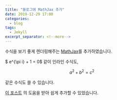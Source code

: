 ```yaml
---
title: "블로그에 MathJax 추가"
date: 2019-12-29 17:00
categories:
  - blog
tags:
  - Jekyll
excerpt_separator: <!--more-->
---
```


수식을 보기 좋게 렌더링해주는 [MathJax](https://www.mathjax.org/)를 추가하였습니다.

<!--more-->

$ e^{\pi i} + 1 = 0$ 같이 인라인 수식도, 

$$ a^2 + b^2 = c^2$$

같은 수식도 쓸 수 있습니다.

[이 포스트](https://www.janmeppe.com/blog/How-to-add-mathjax-to-minimal-mistakes/)
의 도움을 받아 쉽게 추가할 수 있었습니다.



